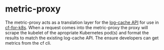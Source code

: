 # metric-proxy

The metric-proxy acts as a translation layer for the [log-cache API](https://github.com/cloudfoundry/log-cache) for use
in [cf-for-k8s](https://github.com/cloudfoundry/cf-for-k8s). When a request comes into the metric-proxy the proxy 
will scrape the kubelet of the apropriate Kubernetes pod(s) and format the results to match the existing log-cache API. The ensure developers can get metrics from the cf cli. 
